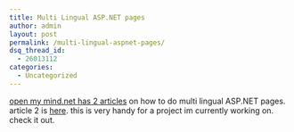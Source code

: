 ```yaml
---
title: Multi Lingual ASP.NET pages
author: admin
layout: post
permalink: /multi-lingual-aspnet-pages/
dsq_thread_id:
  - 26013112
categories:
  - Uncategorized
---
```

[open my mind.net has 2 articles][1] on how to do multi lingual ASP.NET pages. article 2 is [here][2]. this is very handy for a project im currently working on. check it out.

 [1]: http://www.openmymind.net/localization/
 [2]: http://www.openmymind.net/localization/index2.html